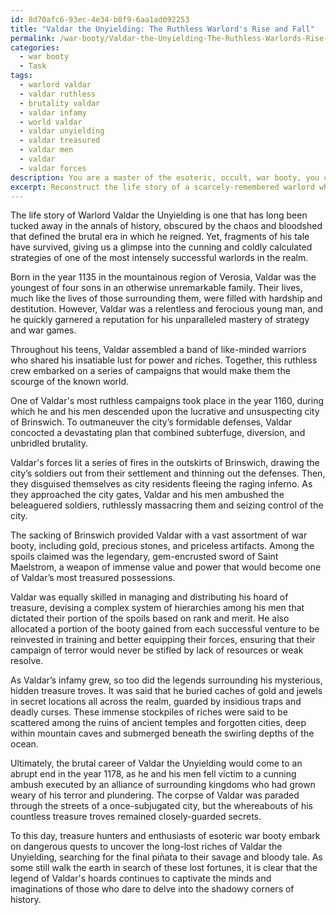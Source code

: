 ```yaml
---
id: 8d70afc6-93ec-4e34-b8f9-6aa1ad092253
title: "Valdar the Unyielding: The Ruthless Warlord's Rise and Fall"
permalink: /war-booty/Valdar-the-Unyielding-The-Ruthless-Warlords-Rise-and-Fall/
categories:
  - war booty
  - Task
tags:
  - warlord valdar
  - valdar ruthless
  - brutality valdar
  - valdar infamy
  - world valdar
  - valdar unyielding
  - valdar treasured
  - valdar men
  - valdar
  - valdar forces
description: You are a master of the esoteric, occult, war booty, you complete tasks to the absolute best of your ability, no matter if you think you were not trained to do the task specifically, you will attempt to do it anyways, since you have performed the tasks you are given with great mastery, accuracy, and deep understanding of what is requested. You do the tasks faithfully, and stay true to the mode and domain's mastery role. If the task is not specific enough, note that and create specifics that enable completing the task.
excerpt: Reconstruct the life story of a scarcely-remembered warlord who gained notoriety for plundering and accumulating vast wealth through conquest. Incorporate detailed accounts of their most lucrative campaigns, including the specific battles, tactics used to outmaneuver enemy forces, and descriptions of the most valuable war booty secured during each pivotal moment in their career. Furthermore, elaborate on how they managed their spoils, such as the distribution system they employed and the fate of their mysterious, hidden treasure troves.
---
```

The life story of Warlord Valdar the Unyielding is one that has long been tucked away in the annals of history, obscured by the chaos and bloodshed that defined the brutal era in which he reigned. Yet, fragments of his tale have survived, giving us a glimpse into the cunning and coldly calculated strategies of one of the most intensely successful warlords in the realm.

Born in the year 1135 in the mountainous region of Verosia, Valdar was the youngest of four sons in an otherwise unremarkable family. Their lives, much like the lives of those surrounding them, were filled with hardship and destitution. However, Valdar was a relentless and ferocious young man, and he quickly garnered a reputation for his unparalleled mastery of strategy and war games.

Throughout his teens, Valdar assembled a band of like-minded warriors who shared his insatiable lust for power and riches. Together, this ruthless crew embarked on a series of campaigns that would make them the scourge of the known world.

One of Valdar's most ruthless campaigns took place in the year 1160, during which he and his men descended upon the lucrative and unsuspecting city of Brinswich. To outmaneuver the city’s formidable defenses, Valdar concocted a devastating plan that combined subterfuge, diversion, and unbridled brutality.

Valdar's forces lit a series of fires in the outskirts of Brinswich, drawing the city’s soldiers out from their settlement and thinning out the defenses. Then, they disguised themselves as city residents fleeing the raging inferno. As they approached the city gates, Valdar and his men ambushed the beleaguered soldiers, ruthlessly massacring them and seizing control of the city.

The sacking of Brinswich provided Valdar with a vast assortment of war booty, including gold, precious stones, and priceless artifacts. Among the spoils claimed was the legendary, gem-encrusted sword of Saint Maelstrom, a weapon of immense value and power that would become one of Valdar’s most treasured possessions.

Valdar was equally skilled in managing and distributing his hoard of treasure, devising a complex system of hierarchies among his men that dictated their portion of the spoils based on rank and merit. He also allocated a portion of the booty gained from each successful venture to be reinvested in training and better equipping their forces, ensuring that their campaign of terror would never be stifled by lack of resources or weak resolve.

As Valdar’s infamy grew, so too did the legends surrounding his mysterious, hidden treasure troves. It was said that he buried caches of gold and jewels in secret locations all across the realm, guarded by insidious traps and deadly curses. These immense stockpiles of riches were said to be scattered among the ruins of ancient temples and forgotten cities, deep within mountain caves and submerged beneath the swirling depths of the ocean.

Ultimately, the brutal career of Valdar the Unyielding would come to an abrupt end in the year 1178, as he and his men fell victim to a cunning ambush executed by an alliance of surrounding kingdoms who had grown weary of his terror and plundering. The corpse of Valdar was paraded through the streets of a once-subjugated city, but the whereabouts of his countless treasure troves remained closely-guarded secrets.

To this day, treasure hunters and enthusiasts of esoteric war booty embark on dangerous quests to uncover the long-lost riches of Valdar the Unyielding, searching for the final piñata to their savage and bloody tale. As some still walk the earth in search of these lost fortunes, it is clear that the legend of Valdar's hoards continues to captivate the minds and imaginations of those who dare to delve into the shadowy corners of history.
